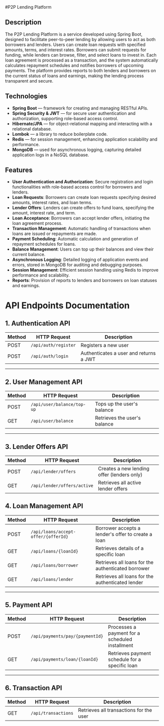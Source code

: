 #P2P Lending Platform

## Description
The P2P Lending Platform is a service developed using Spring Boot, designed to facilitate peer-to-peer lending by allowing users to act as both borrowers and lenders. Users can create loan requests with specified amounts, terms, and interest rates. Borrowers can submit requests for funding, while lenders can browse, filter, and select loans to invest in. Each loan agreement is processed as a transaction, and the system automatically calculates repayment schedules and notifies borrowers of upcoming payments. The platform provides reports to both lenders and borrowers on the current status of loans and earnings, making the lending process transparent and secure.

## Technologies

- **Spring Boot** — framework for creating and managing RESTful APIs.
- **Spring Security & JWT** — for secure user authentication and authorization, supporting role-based access control.
- **Hibernate/JPA** — for object-relational mapping and interacting with a relational database.
- **Lombok** — a library to reduce boilerplate code.
- **Redis** — for session management, enhancing application scalability and performance.
- **MongoDB** — used for asynchronous logging, capturing detailed application logs in a NoSQL database.

## Features

- **User Authentication and Authorization**: Secure registration and login functionalities with role-based access control for borrowers and lenders.
- **Loan Requests**: Borrowers can create loan requests specifying desired amounts, interest rates, and loan terms.
- **Lender Offers**: Lenders can create offers to fund loans, specifying the amount, interest rate, and term.
- **Loan Acceptance**: Borrowers can accept lender offers, initiating the loan agreement process.
- **Transaction Management**: Automatic handling of transactions when loans are issued or repayments are made.
- **Payment Scheduling**: Automatic calculation and generation of repayment schedules for loans.
- **Balance Management**: Users can top up their balances and view their current balance.
- **Asynchronous Logging**: Detailed logging of application events and errors, stored in MongoDB for auditing and debugging purposes.
- **Session Management**: Efficient session handling using Redis to improve performance and scalability.
- **Reports**: Provision of reports to lenders and borrowers on loan statuses and earnings.

# API Endpoints Documentation

## 1. Authentication API

| Method | HTTP Request          | Description                              |
|--------|-----------------------|------------------------------------------|
| POST   | `/api/auth/register`  | Registers a new user                     |
| POST   | `/api/auth/login`     | Authenticates a user and returns a JWT   |

---

## 2. User Management API

| Method | HTTP Request                  | Description                     |
|--------|-------------------------------|---------------------------------|
| POST   | `/api/user/balance/top-up`    | Tops up the user's balance      |
| GET    | `/api/user/balance`           | Retrieves the user's balance    |

---

## 3. Lender Offers API

| Method | HTTP Request                  | Description                                     |
|--------|-------------------------------|-------------------------------------------------|
| POST   | `/api/lender/offers`          | Creates a new lending offer (lenders only)     |
| GET    | `/api/lender/offers/active`   | Retrieves all active lender offers             |

## 4. Loan Management API

| Method | HTTP Request                              | Description                                          |
|--------|-------------------------------------------|------------------------------------------------------|
| POST   | `/api/loans/accept-offer/{offerId}`       | Borrower accepts a lender's offer to create a loan   |
| GET    | `/api/loans/{loanId}`                     | Retrieves details of a specific loan                |
| GET    | `/api/loans/borrower`                     | Retrieves all loans for the authenticated borrower  |
| GET    | `/api/loans/lender`                       | Retrieves all loans for the authenticated lender    |

---

## 5. Payment API

| Method | HTTP Request                              | Description                                          |
|--------|-------------------------------------------|------------------------------------------------------|
| POST   | `/api/payments/pay/{paymentId}`           | Processes a payment for a scheduled installment     |
| GET    | `/api/payments/loan/{loanId}`             | Retrieves payment schedule for a specific loan      |

---

## 6. Transaction API

| Method | HTTP Request                              | Description                                          |
|--------|-------------------------------------------|------------------------------------------------------|
| GET    | `/api/transactions`                       | Retrieves all transactions for the user             |

